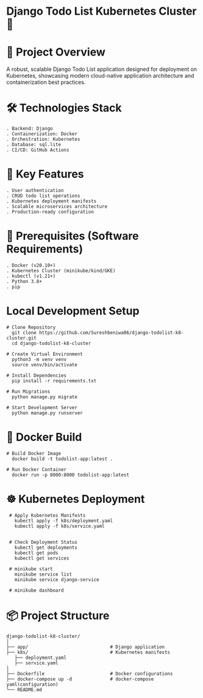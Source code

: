 # Django Todo List Kubernetes Cluster 🚀

# 📌 Project Overview

A robust, scalable Django Todo List application designed for deployment on Kubernetes, showcasing modern cloud-native application architecture and containerization best practices.

# 🛠 Technologies Stack
    . Backend: Django
    . Containerization: Docker
    . Orchestration: Kubernetes
    . Database: sql.lite
    . CI/CD: GitHub Actions

# 🌟 Key Features
    . User authentication
    . CRUD todo list operations
    . Kubernetes deployment manifests
    . Scalable microservices architecture
    . Production-ready configuration

 # 🔧 Prerequisites (Software Requirements)
    . Docker (v20.10+)
    . Kubernetes Cluster (minikube/kind/GKE)
    . kubectl (v1.21+)
    . Python 3.8+
    . pip


  #  Local Development Setup
    # Clone Repository
      git clone https://github.com/Sureshbeniwa06/django-todolist-k8-cluster.git
      cd django-todolist-k8-cluster

    # Create Virtual Environment
      python3 -m venv venv
      source venv/bin/activate

    # Install Dependencies
      pip install -r requirements.txt

    # Run Migrations
      python manage.py migrate

    # Start Development Server
      python manage.py runserver

 #  🐳 Docker Build
    # Build Docker Image
      docker build -t todolist-app:latest .

    # Run Docker Container
      docker run -p 8000:8000 todolist-app:latest

  #  ☸️ Kubernetes Deployment
     # Apply Kubernetes Manifests
       kubectl apply -f k8s/deployment.yaml
       kubectl apply -f k8s/service.yaml
       

     # Check Deployment Status
       kubectl get deployments
       kubectl get pods
       kubectl get services

     # minikube start
       minikube service list
       minikube service django-service

     # minikube dashboard  

#  📦 Project Structure
    django-todolist-k8-cluster/
    │
    ├── app/                              # Django application
    ├── k8s/                              # Kubernetes manifests
       ├── deployment.yaml
       ├── service.yaml
    │   
    ├── Dockerfile                        # Docker configurations
    ├── docker-compose up -d              # docker-compose yaml(configuration)
    └── README.md







    
